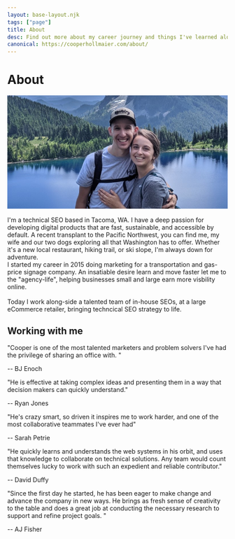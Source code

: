 ```yaml
---
layout: base-layout.njk
tags: ["page"]
title: About
desc: Find out more about my career journey and things I've learned along the way.
canonical: https://cooperhollmaier.com/about/
---
```


# About

<img class="hero" alt="Cooper and Janessa standing high above a clear blue lake and mountainous landscape" src="/assets/img/about.jpg"/>

I'm a technical SEO based in Tacoma, WA.
I have a deep passion for developing digital products that are fast, sustainable, and accessible by default.
A recent transplant to the Pacific Northwest, you can find me, my wife and our two dogs exploring all that Washington has to offer.
Whether it's a new local restaurant, hiking trail, or ski slope, I'm always down for adventure.\
I started my career in 2015 doing marketing for a transportation and gas-price signage company. An insatiable desire learn and move faster let me to the "agency-life", helping businesses small and large earn more visbility online.\
\
Today I work along-side a talented team of in-house SEOs, at a large eCommerce retailer, bringing techncical SEO strategy to life.

## Working with me

"Cooper is one of the most talented marketers and problem solvers I've had the privilege of sharing an office with. "

-- BJ Enoch

"He is effective at taking complex ideas and presenting them in a way that decision makers can quickly understand."

-- Ryan Jones

"He's crazy smart, so driven it inspires me to work harder, and one of the most collaborative teammates I've ever had"

-- Sarah Petrie

"He quickly learns and understands the web systems in his orbit, and uses that knowledge to collaborate on technical solutions. Any team would count themselves lucky to work with such an expedient and reliable contributor."

-- David Duffy

"Since the first day he started, he has been eager to make change and advance the company in new ways. He brings as fresh sense of creativity to the table and does a great job at conducting the necessary research to support and refine project goals. "

-- AJ Fisher
